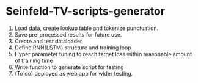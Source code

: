 # Seinfeld-TV-scripts-generator
1. Load data, create lookup table and tokenize punctuation.
2. Save pre-processed results for future use.
3. Create and test dataloader
4. Define RNN(LSTM) structure and training loop
5. Hyper parameter tuning to reach target loss within reasonable amount of training time
6. Write function to generate script for testing
7. (To do) deployed as web app for wider testing.
